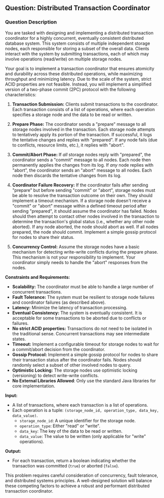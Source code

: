 ## Question: Distributed Transaction Coordinator

### Question Description

You are tasked with designing and implementing a distributed transaction coordinator for a highly concurrent, eventually consistent distributed database system. This system consists of multiple independent storage nodes, each responsible for storing a subset of the overall data. Clients interact with the system by submitting transactions, each of which may involve operations (read/write) on multiple storage nodes.

Your goal is to implement a transaction coordinator that ensures atomicity and durability across these distributed operations, while maximizing throughput and minimizing latency. Due to the scale of the system, strict ACID properties are not feasible. Instead, you will implement a simplified version of a two-phase commit (2PC) protocol with the following characteristics:

1.  **Transaction Submission:** Clients submit transactions to the coordinator. Each transaction consists of a list of operations, where each operation specifies a storage node and the data to be read or written.

2.  **Prepare Phase:** The coordinator sends a "prepare" message to all storage nodes involved in the transaction. Each storage node attempts to tentatively apply its portion of the transaction. If successful, it logs the tentative changes and replies with "prepared". If any node fails (due to conflicts, resource limits, etc.), it replies with "abort".

3.  **Commit/Abort Phase:** If *all* storage nodes reply with "prepared", the coordinator sends a "commit" message to all nodes. Each node then permanently applies the changes from its log. If *any* node replies with "abort", the coordinator sends an "abort" message to all nodes. Each node then discards the tentative changes from its log.

4.  **Coordinator Failure Recovery:** If the coordinator fails after sending "prepare" but before sending "commit" or "abort", storage nodes must be able to resolve the transaction outcome on their own.  They should implement a timeout mechanism. If a storage node doesn't receive a "commit" or "abort" message within a defined timeout period after sending "prepared", it should assume the coordinator has failed.  Nodes should then attempt to contact other nodes involved in the transaction to determine the transaction's global status (i.e., whether any other node aborted). If any node aborted, the node should abort as well. If all nodes prepared, the node should commit.  Implement a simple gossip protocol for nodes to share their status.

5.  **Concurrency Control:** Assume the storage nodes have a basic mechanism for detecting write-write conflicts during the prepare phase. This mechanism is not your responsibility to implement. Your coordinator simply needs to handle the "abort" responses from the nodes.

**Constraints and Requirements:**

*   **Scalability:** The coordinator must be able to handle a large number of concurrent transactions.
*   **Fault Tolerance:** The system must be resilient to storage node failures and coordinator failures (as described above).
*   **Latency:** Minimize the latency of transaction processing.
*   **Eventual Consistency:** The system is eventually consistent. It is acceptable for some transactions to be aborted due to conflicts or failures.
*   **No strict ACID properties:** Transactions do not need to be isolated in the traditional sense. Concurrent transactions may see intermediate states.
*   **Timeout:** Implement a configurable timeout for storage nodes to wait for a commit/abort decision from the coordinator.
*   **Gossip Protocol:** Implement a simple gossip protocol for nodes to share their transaction status after the coordinator fails. Nodes should randomly select a subset of other involved nodes to query.
*   **Optimistic Locking:** The storage nodes use optimistic locking (versioning) to detect write-write conflicts.
*   **No External Libraries Allowed**: Only use the standard Java libraries for core implementation.

**Input:**

*   A list of transactions, where each transaction is a list of operations.
*   Each operation is a tuple: `(storage_node_id, operation_type, data_key, data_value)`.
    *   `storage_node_id`: A unique identifier for the storage node.
    *   `operation_type`: Either "read" or "write".
    *   `data_key`: The key of the data to be read or written.
    *   `data_value`: The value to be written (only applicable for "write" operations).

**Output:**

*   For each transaction, return a boolean indicating whether the transaction was committed (`true`) or aborted (`false`).

This problem requires careful consideration of concurrency, fault tolerance, and distributed systems principles. A well-designed solution will balance these competing factors to achieve a robust and performant distributed transaction coordinator.
